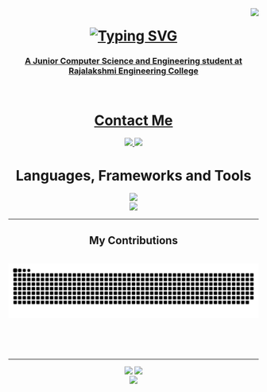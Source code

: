 <img align="right" src="https://visitor-badge.laobi.icu/badge?page_id=sajayprakash.sajayprakash" />
<h1 align="center">
  <a href="https://git.io/typing-svg">
    <img src="https://readme-typing-svg.demolab.com?font=JetBrains+Mono&size=30&duration=4000&pause=1000&center=true&width=435&lines=%F0%9F%91%8B+Hi+There!;+I'm+Sajay+Prakash" alt="Typing SVG" />
</h1>
<h3 align="center">A Junior Computer Science and Engineering student at Rajalakshmi Engineering College</h3>
<br />

<div align="center">
  <h1>Contact Me</h1>
  <a href="mailto:contact@sajayprakash.com">
    <img src="https://img.shields.io/badge/ProtonMail-8B89CC?style=for-the-badge&logo=protonmail&logoColor=white" />
  </a>
  <a href="https://www.linkedin.com/in/sajayprakash">
    <img src="https://img.shields.io/badge/LinkedIn-0077B5?style=for-the-badge&logo=linkedin&logoColor=white" />
  </a>
</div>

<div align="center">
  <h1>Languages, Frameworks and Tools</h1>
  <img src="https://skillicons.dev/icons?i=git,python,c,java,lua,bash,js,ts,html,css,nodejs" />
  <br />
  <img src="https://skillicons.dev/icons?i=linux,vite,astro,react,svelte,tailwind,mysql,firebase,mongodb,figma,vscode,vim,neovim" />
</div>

<hr />

<div align="center">
  <h2>My Contributions</h2>
  <br>
  <img alt="snake eating my contributions" src="https://raw.githubusercontent.com/sajayprakash/sajayprakash/output/github-contribution-grid-snake.svg" />
  
  <br/><br/><br/>
</div>

<hr />

<div align="center">
  <img width=390 src="https://streak-stats.demolab.com?user=sajayprakash&theme=tokyonight&border_radius=10" />
  <img width=390 src="https://github-readme-stats.vercel.app/api?username=sajayprakash&show_icons=true&theme=tokyonight&border_radius=10" />
  <br />
  <img width=325 src="https://github-readme-stats.vercel.app/api/top-langs/?username=anuraghazra&hide=html,glsl,Makefile&theme=tokyonight&layout=compact&langs_count=8&border_radius=10&sizn_weight=0.5&count_weight=0.5" />
</div>
